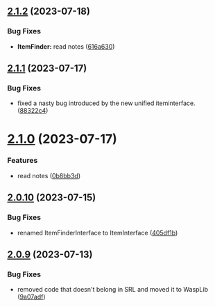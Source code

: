 ## [2.1.2](https://github.com/Torwent/SRL-T/compare/v2.1.1...v2.1.2) (2023-07-18)


### Bug Fixes

* **ItemFinder:** read notes ([616a630](https://github.com/Torwent/SRL-T/commit/616a63009c6301918193de39a8836c0579156c8e))



## [2.1.1](https://github.com/Torwent/SRL-T/compare/v2.1.0...v2.1.1) (2023-07-17)


### Bug Fixes

* fixed a nasty bug introduced by the new unified iteminterface. ([88322c4](https://github.com/Torwent/SRL-T/commit/88322c4165c45c4424daa422abd952c81439740a))



# [2.1.0](https://github.com/Torwent/SRL-T/compare/v2.0.10...v2.1.0) (2023-07-17)


### Features

* read notes ([0b8bb3d](https://github.com/Torwent/SRL-T/commit/0b8bb3d6c407a34e3e99ebf99087c1621046cfbb))



## [2.0.10](https://github.com/Torwent/SRL-T/compare/v2.0.9...v2.0.10) (2023-07-15)


### Bug Fixes

* renamed ItemFinderInterface to ItemInterface ([405df1b](https://github.com/Torwent/SRL-T/commit/405df1bb967cdf5c4b21c09592fa7aaa91faa17f))



## [2.0.9](https://github.com/Torwent/SRL-T/compare/v2.0.8...v2.0.9) (2023-07-13)


### Bug Fixes

* removed code that doesn't belong in SRL and moved it to WaspLib ([9a07adf](https://github.com/Torwent/SRL-T/commit/9a07adfa111e8671c316489090671d11d192ffbc))



